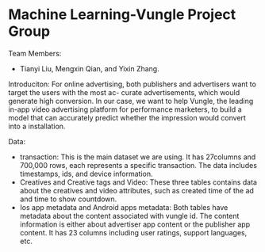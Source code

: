 # Machine Learning-Vungle Project Group

Team Members: 
* Tianyi Liu, Mengxin Qian, and Yixin Zhang.

Introduciton: 
For online advertising, both publishers and advertisers want to target the users with the most ac- curate advertisements, which would generate high conversion. In our case, we want to help Vungle, the leading in-app video advertising platform for performance marketers, to build a model that can accurately predict whether the impression would convert into a installation.

Data: 
* transaction: This is the main dataset we are using. It has 27columns and 700,000 rows, each represents a specific transaction. The data includes timestamps, ids, and device information.
* Creatives and Creative tags and Video: These three tables contains data about the creatives and video attributes, such as created time of the ad and time to show countdown.
* Ios app metadata and Android apps metadata: Both tables have metadata about the content associated with vungle id. The content information is either about advertiser app content or the publisher app content. It has 23 columns including user ratings, support languages, etc.
